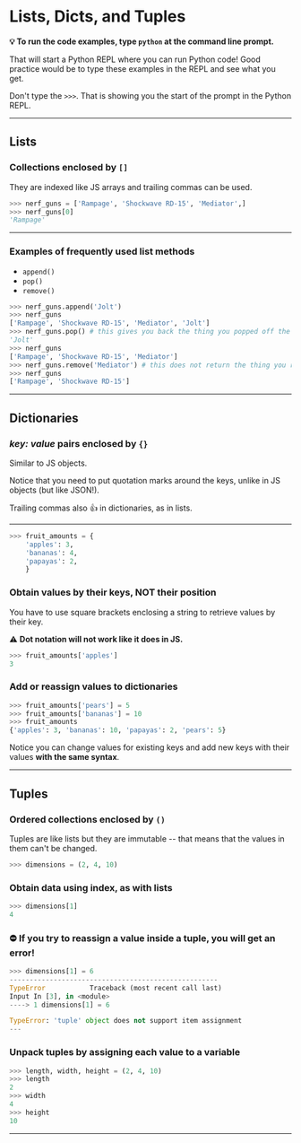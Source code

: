
# Lists, Dicts, and Tuples

**💡 To run the code examples, type `python` at the command line prompt.**

That will start a Python REPL where you can run Python code! Good practice would be to type these examples in the REPL and see what you get.

Don't type the `>>>`. That is showing you the start of the prompt in the Python REPL.

---

## Lists

### Collections enclosed by `[]`

They are indexed like JS arrays and trailing commas can be used.

```py
>>> nerf_guns = ['Rampage', 'Shockwave RD-15', 'Mediator',]
>>> nerf_guns[0]
'Rampage'
```
---

### Examples of frequently used list methods

- `append()`
- `pop()`
- `remove()`

```py
>>> nerf_guns.append('Jolt')
>>> nerf_guns
['Rampage', 'Shockwave RD-15', 'Mediator', 'Jolt']
>>> nerf_guns.pop() # this gives you back the thing you popped off the list, and alters the list
'Jolt'
>>> nerf_guns
['Rampage', 'Shockwave RD-15', 'Mediator']
>>> nerf_guns.remove('Mediator') # this does not return the thing you removed, but it does change the list
>>> nerf_guns
['Rampage', 'Shockwave RD-15']
```

---

## Dictionaries

### _key: value_ pairs enclosed by `{}`

Similar to JS objects.

Notice that you need to put quotation marks around the keys, unlike in JS objects (but like JSON!).

Trailing commas also 👍 in dictionaries, as in lists.

---


```py
>>> fruit_amounts = {
    'apples': 3,
    'bananas': 4,
    'papayas': 2,
    }
```

### Obtain values by their keys, NOT their position

You have to use square brackets enclosing a string to retrieve values by their key.

⚠️ **Dot notation will not work like it does in JS.**

```py
>>> fruit_amounts['apples']
3
```

### Add or reassign values to dictionaries

```py
>>> fruit_amounts['pears'] = 5
>>> fruit_amounts['bananas'] = 10
>>> fruit_amounts
{'apples': 3, 'bananas': 10, 'papayas': 2, 'pears': 5}
```

Notice you can change values for existing keys and add new keys with their values **with the same syntax**.

---

## Tuples

### Ordered collections enclosed by `()`

Tuples are like lists but they are immutable -- that means that the values in them can't be changed.

```py
>>> dimensions = (2, 4, 10)
```

### Obtain data using index, as with lists

```py
>>> dimensions[1]
4
```

### ⛔ If you try to reassign a value inside a tuple, you will get an error!

```py
>>> dimensions[1] = 6
----------------------------------------------------
TypeError           Traceback (most recent call last)
Input In [3], in <module>
----> 1 dimensions[1] = 6

TypeError: 'tuple' object does not support item assignment
---
```

### Unpack tuples by assigning each value to a variable

```py
>>> length, width, height = (2, 4, 10)
>>> length
2
>>> width
4
>>> height
10
```

---
